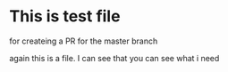 # This is test file
for createing a PR for the master branch

again this is a file. I can see that you can see what i need